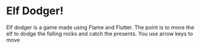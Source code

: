 # Elf Dodger!
Elf dodger is a game made using Flame and Flutter. The point is to move the elf to dodge the falling rocks and catch the presents. You use arrow keys to move
